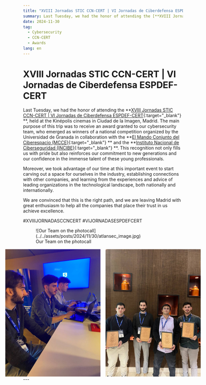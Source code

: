 ```yaml
---
title: "XVIII Jornadas STIC CCN-CERT | VI Jornadas de Ciberdefensa ESPDEF-CERT"
summary: Last Tuesday, we had the honor of attending the [**XVIII Jornadas STIC CCN-CERT | VI Jornadas de Ciberdefensa ESPDEF-CERT**](https://jornadas.ccn-cert.cni.es/es/xviiijornadas){:target="_blank"} , held at the Kinépolis cinemas in Ciudad de la Imagen, Madrid. The main purpose of this trip was to receive an award granted to our cybersecurity team, who emerged as winners of a national competition organized by the Universidad de Granada in collaboration with the [**El Mando Conjunto del Ciberespacio (MCCE)**](https://youtu.be/w7iuEEjaLYU){:target="_blank"}  and the [**Instituto Nacional de Ciberseguridad (INCIBE)**](https://www.incibe.es/){:target="_blank"} . This recognition not only fills us with pride but also reinforces our commitment to new generations and our confidence in the immense talent of these young professionals."
date: 2024-11-30
tag:
  - Cybersecurity
  - CCN-CERT
  - Awards
lang: en
---
```


# XVIII Jornadas STIC CCN-CERT | VI Jornadas de Ciberdefensa ESPDEF-CERT

Last Tuesday, we had the honor of attending the **[XVIII Jornadas STIC CCN-CERT | VI Jornadas de Ciberdefensa ESPDEF-CERT](https://jornadas.ccn-cert.cni.es/es/xviiijornadas){:target="_blank"} **, held at the Kinépolis cinemas in Ciudad de la Imagen, Madrid. The main purpose of this trip was to receive an award granted to our cybersecurity team, who emerged as winners of a national competition organized by the Universidad de Granada in collaboration with the **[El Mando Conjunto del Ciberespacio (MCCE)](https://youtu.be/w7iuEEjaLYU){:target="_blank"} ** and the **[Instituto Nacional de Ciberseguridad (INCIBE)](https://www.incibe.es/){:target="_blank"} **. This recognition not only fills us with pride but also reinforces our commitment to new generations and our confidence in the immense talent of these young professionals.

<!-- more -->

Moreover, we took advantage of our time at this important event to start carving out a space for ourselves in the industry, establishing connections with other companies, and learning from the experiences and advice of leading organizations in the technological landscape, both nationally and internationally.

We are convinced that this is the right path, and we are leaving Madrid with great enthusiasm to help all the companies that place their trust in us achieve excellence.

\#XVIIIJORNADASCCNCERT
\#VIJORNADASESPDEFCERT

<figure markdown="span">
    ![Our Team on the photocall](../../assets/posts/2024/11/30/atlansec_image.jpg)
  <figcaption>Our Team on the photocall</figcaption>
</figure>

<div style="display: flex; flex-direction:row; justify-content: center; gap: 1rem; margin-top: 1rem;">
<img src="/assets/posts/2024/11/30/Atlansec_coworking.jpg" alt="Our Team at coworking zone" style="height: 400px"/>

<img src="/assets/posts/2024/11/30/Atlansec_award.jpg" alt="Our Team with the Award" style="height: 400px"/>
</div>
--- 